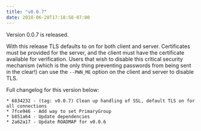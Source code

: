 ```yaml
---
title: "v0.0.7"
date: 2018-06-28T17:18:58-07:00
---
```


Version 0.0.7 is released.

With this release TLS defaults to on for both client and server.
Certificates must be provided for the server, and the client must have
the certificate available for verification.  Users that wish to
disable this critical security mechanism (which is the only thing
preventing passwords from being sent in the clear!) can use the
`--PWN_ME` option on the client and server to disable TLS.

Full changelog for this version below:

```
* 6834232 - (tag: v0.0.7) Clean up handling of SSL, default TLS on for all connections
* 7fce946 - Add way to set PrimaryGroup
* b851a64 - Update dependencies
* 2a62a17 - Update ROADMAP for v0.0.6
```
